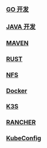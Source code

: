 ### <a href="https://renlm.github.io/doc/GO.html" target="_blank">GO 开发</a>  
### <a href="https://renlm.github.io/doc/JAVA.html" target="_blank">JAVA 开发</a>  
### <a href="https://renlm.github.io/doc/MAVEN.html" target="_blank">MAVEN</a>  
### <a href="https://renlm.github.io/doc/RUST.html" target="_blank">RUST</a>  
### <a href="https://renlm.github.io/doc/NFS.html" target="_blank">NFS</a>  
### <a href="https://renlm.github.io/doc/DOCKER.html" target="_blank">Docker</a>  
### <a href="https://renlm.github.io/doc/K3S.html" target="_blank">K3S</a>  
### <a href="https://renlm.github.io/doc/RANCHER.html" target="_blank">RANCHER</a>  
### <a href="https://renlm.github.io/doc/KubeConfig.html" target="_blank">KubeConfig</a>  
